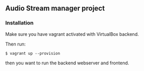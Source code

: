 ## Audio Stream manager project

### Installation

Make sure you have vagrant activated with VirtualBox backend.

Then run:

    $ vagrant up --provision

then you want to run the backend webserver and frontend.
